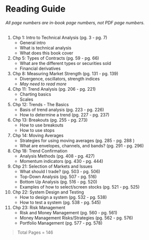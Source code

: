 # Reading Guide
###### All page numbers are in-book page numbers, not PDF page numbers.

1. Chp 1: Intro to Technical Analysis (pg. 3 - pg. 7)
    - General intro
    - What is technical analysis
    - What does this book cover
2. Chp 5: Types of Contracts (pg. 59 - pg. 66)
    - What are the different types or securities sold
    - Financial derivatives
3. Chp 8: Measuring Market Strength (pg. 131 - pg. 139)
    - Divergence, oscillators, strength indices
    - *May need to read more*
4. Chp 11: Trend Analysis (pg. 206 - pg. 221)
    - Charting basics
    - Scales
5. Chp 12: Trends - The Basics 
    - Basis of trend analysis (pg. 223 - pg. 226)
    - How to determine a trend (pg. 227 - pg. 237)
6. Chp 13: Breakouts (pg. 255 - pg. 273)
    - How to use breakouts
    - How to use stops
7. Chp 14: Moving Averages 
    - Strategies for using moving averages (pg. 285 - pg. 288 )
    - What are envelopes, channels, and bands? (pg. 291 - pg. 296)
8. Chp 18: Trend Confirmation
    - Analysis Methods (pg. 408 - pg. 427)
    - Momentum indicators (pg. 430 - pg. 444)
9. Chp 21: Selection of Markets and Issues
    - What should I trade? (pg. 503 - pg. 506)
    - Top-Down Analysis (pg. 507 - pg. 516)
    - Bottom Up Analysis (pg. 516 - pg. 520)
    - Examples of how to select/screen stocks (pg. 521 - pg. 525)
10. Chp 22: System Design and Testing
    - How to design a system (pg. 532 - pg. 538)
    - How to test a system (pg. 538 - pg. 545)
11. Chp 23: Risk Management
    - Risk and Money Management (pg. 560 - pg. 561)
    - Money Management Risks/Strategies (pg. 562 - pg. 576)
    - Portfolio Management (pg. 577 - pg. 578)
> Total Pages = 146
